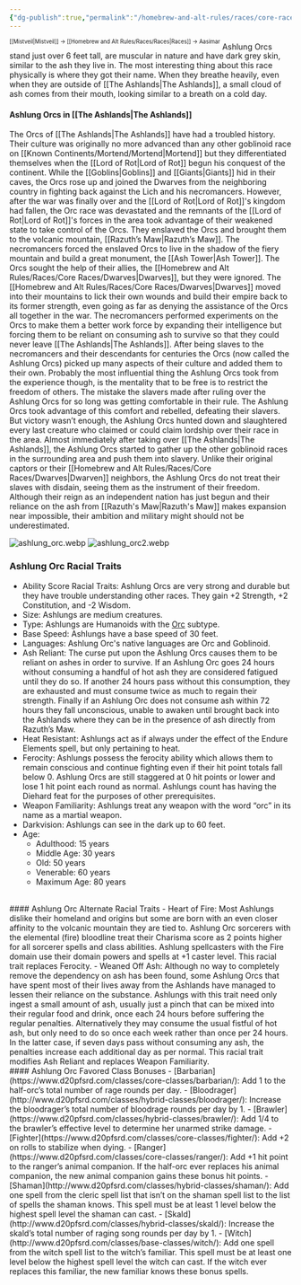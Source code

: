 ```yaml
---
{"dg-publish":true,"permalink":"/homebrew-and-alt-rules/races/core-races/ashlung-orcs/"}
---
```


<sup><sup>[[Mistveil\|Mistveil]] → [[Homebrew and Alt Rules/Races/Races\|Races]] → Aasimar</sup></sup>
Ashlung Orcs stand just over 6 feet tall, are muscular in nature and have dark grey skin, similar to the ash they live in. The most interesting thing about this race physically is where they got their name. When they breathe heavily, even when they are outside of [[The Ashlands\|The Ashlands]], a small cloud of ash comes from their mouth, looking similar to a breath on a cold day. 
#### Ashlung Orcs in [[The Ashlands\|The Ashlands]]
The Orcs of [[The Ashlands\|The Ashlands]] have had a troubled history. Their culture was originally no more advanced than any other goblinoid race on [[Known Continents/Mortend/Mortend\|Mortend]] but they differentiated themselves when the [[Lord of Rot\|Lord of Rot]] begun his conquest of the continent. While the [[Goblins\|Goblins]] and [[Giants\|Giants]] hid in their caves, the Orcs rose up and joined the Dwarves from the neighboring country in fighting back against the Lich and his necromancers. However, after the war was finally over and the [[Lord of Rot\|Lord of Rot]]'s kingdom had fallen, the Orc race was devastated and the remnants of the [[Lord of Rot\|Lord of Rot]]'s forces in the area took advantage of their weakened state to take control of the Orcs. They enslaved the Orcs and brought them to the volcanic mountain, [[Razuth’s Maw\|Razuth’s Maw]]. The necromancers forced the enslaved Orcs to live in the shadow of the fiery mountain and build a great monument, the [[Ash Tower\|Ash Tower]]. The Orcs sought the help of their allies, the [[Homebrew and Alt Rules/Races/Core Races/Dwarves\|Dwarves]], but they were ignored. The [[Homebrew and Alt Rules/Races/Core Races/Dwarves\|Dwarves]] moved into their mountains to lick their own wounds and build their empire back to its former strength, even going as far as denying the assistance of the Orcs all together in the war. The necromancers performed experiments on the Orcs to make them a better work force by expanding their intelligence but forcing them to be reliant on consuming ash to survive so that they could never leave [[The Ashlands\|The Ashlands]]. After being slaves to the necromancers and their descendants for centuries the Orcs (now called the Ashlung Orcs) picked up many aspects of their culture and added them to their own. Probably the most influential thing the Ashlung Orcs took from the experience though, is the mentality that to be free is to restrict the freedom of others. The mistake the slavers made after ruling over the Ashlung Orcs for so long was getting comfortable in their rule. The Ashlung Orcs took advantage of this comfort and rebelled, defeating their slavers. But victory wasn’t enough, the Ashlung Orcs hunted down and slaughtered every last creature who claimed or could claim lordship over their race in the area. Almost immediately after taking over [[The Ashlands\|The Ashlands]], the Ashlung Orcs started to gather up the other goblinoid races in the surrounding area and push them into slavery. Unlike their original captors or their [[Homebrew and Alt Rules/Races/Core Races/Dwarves\|Dwarven]] neighbors, the Ashlung Orcs do not treat their slaves with disdain, seeing them as the instrument of their freedom. Although their reign as an independent nation has just begun and their reliance on the ash from [[Razuth's Maw\|Razuth's Maw]] makes expansion near impossible, their ambition and military might should not be underestimated.

![ashlung_orc.webp](/img/user/Attachments/ashlung_orc.webp) ![ashlung_orc2.webp](/img/user/Attachments/ashlung_orc2.webp)

### Ashlung Orc Racial Traits
- Ability Score Racial Traits: Ashlung Orcs are very strong and durable but they have trouble understanding other races. They gain +2 Strength, +2 Constitution, and -2 Wisdom.
- Size: Ashlungs are medium creatures.
- Type: Ashlungs are Humanoids with the [Orc](http://www.d20pfsrd.com/bestiary/rules-for-monsters/creature-types#subtype-orc) subtype.
- Base Speed: Ashlungs have a base speed of 30 feet.
- Languages: Ashlung Orc's native languages are Orc and Goblinoid.
- Ash Reliant: The curse put upon the Ashlung Orcs causes them to be reliant on ashes in order to survive. If an Ashlung Orc goes 24 hours without consuming a handful of hot ash they are considered fatigued until they do so. If another 24 hours pass without this consumption, they are exhausted and must consume twice as much to regain their strength. Finally if an Ashlung Orc does not consume ash within 72 hours they fall unconscious, unable to awaken until brought back into the Ashlands where they can be in the presence of ash directly from Razuth’s Maw. 
- Heat Resistant: Ashlungs act as if always under the effect of the Endure Elements spell, but only pertaining to heat.
- Ferocity: Ashlungs possess the ferocity ability which allows them to remain conscious and continue fighting even if their hit point totals fall below 0. Ashlung Orcs are still staggered at 0 hit points or lower and lose 1 hit point each round as normal. Ashlungs count has having the Diehard feat for the purposes of other prerequisites.
- Weapon Familiarity: Ashlungs treat any weapon with the word “orc” in its name as a martial weapon.
- Darkvision: Ashlungs can see in the dark up to 60 feet.
- Age:
    - Adulthood: 15 years
    - Middle Age: 30 years
    - Old: 50 years
    - Venerable: 60 years
    - Maximum Age: 80 years
<br>
#### Ashlung Orc Alternate Racial Traits
- Heart of Fire: Most Ashlungs dislike their homeland and origins but some are born with an even closer affinity to the volcanic mountain they are tied to. Ashlung Orc sorcerers with the elemental (fire) bloodline treat their Charisma score as 2 points higher for all sorcerer spells and class abilities. Ashlung spellcasters with the Fire domain use their domain powers and spells at +1 caster level. This racial trait replaces Ferocity.
- Weaned Off Ash: Although no way to completely remove the dependency on ash has been found, some Ashlung Orcs that have spent most of their lives away from the Ashlands have managed to lessen their reliance on the substance. Ashlungs with this trait need only ingest a small amount of ash, usually just a pinch that can be mixed into their regular food and drink, once each 24 hours before suffering the regular penalties. Alternatively they may consume the usual fistful of hot ash, but only need to do so once each week rather than once per 24 hours. In the latter case, if seven days pass without consuming any ash, the penalties increase each additional day as per normal. This racial trait modifies Ash Reliant and replaces Weapon Familiarity.  
<br>
#### Ashlung Orc Favored Class Bonuses
- [Barbarian](https://www.d20pfsrd.com/classes/core-classes/barbarian/): Add 1 to the half-orc’s total number of rage rounds per day.
- [Bloodrager](http://www.d20pfsrd.com/classes/hybrid-classes/bloodrager/): Increase the bloodrager’s total number of bloodrage rounds per day by 1.
- [Brawler](https://www.d20pfsrd.com/classes/hybrid-classes/brawler/): Add 1/4 to the brawler’s effective level to determine her unarmed strike damage.
- [Fighter](https://www.d20pfsrd.com/classes/core-classes/fighter/): Add +2 on rolls to stabilize when dying.
- [Ranger](https://www.d20pfsrd.com/classes/core-classes/ranger/): Add +1 hit point to the ranger’s animal companion. If the half-orc ever replaces his animal companion, the new animal companion gains these bonus hit points.
- [Shaman](http://www.d20pfsrd.com/classes/hybrid-classes/shaman/): Add one spell from the cleric spell list that isn’t on the shaman spell list to the list of spells the shaman knows. This spell must be at least 1 level below the highest spell level the shaman can cast.
- [Skald](http://www.d20pfsrd.com/classes/hybrid-classes/skald/): Increase the skald’s total number of raging song rounds per day by 1.
- [Witch](http://www.d20pfsrd.com/classes/base-classes/witch/): Add one spell from the witch spell list to the witch’s familiar. This spell must be at least one level below the highest spell level the witch can cast. If the witch ever replaces this familiar, the new familiar knows these bonus spells.